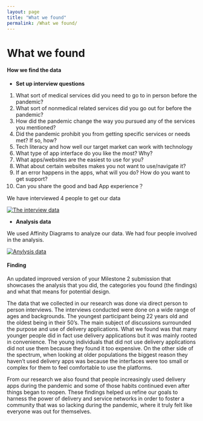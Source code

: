```yaml
---
layout: page
title: "What we found"
permalink: /What we found/
---
```


# What we found

#### How we find the data

* **Set up interview questions**
1. What sort of medical services did you need to go to in person before the pandemic?
2. What sort of nonmedical related services did you go out for before the pandemic?
3. How did the pandemic change the way you pursued any of the services you mentioned?
4. Did the pandemic prohibit you from getting specific services or needs met?
If so, how?
5. Tech literacy and how well our target market can work with technology 
6. What type of app interface do you like the most? Why? 
7. What apps/websites are the easiest to use for you?
8. What about certain websites makes you not want to use/navigate it?
9. If an error happens in the apps, what will you do? How do you want to get support?
10. Can you share the good and bad App experience？


We have interviewed 4 people to get our data

<a href="https://jg100.github.io/CommunityApp/assets/screenshot/interview.png" rel="">![The interview data](https://jg100.github.io/CommunityApp/assets/screenshot/interview.png) </a>

*  **Analysis data**
  
We used Affinity Diagrams to analyze our data. We had four people involved in the analysis.

<a href="https://jg100.github.io/CommunityApp/assets/screenshot/dataAnalysis.jpg" rel="">![Anylysis data](https://jg100.github.io/CommunityApp/assets/screenshot/dataAnalysis.jpg)</a>


#### Finding
An updated improved version of your Milestone 2 submission that showcases the analysis that you did, the categories you found (the findings) and what that means for potential design.

The data that we collected in our research was done via direct person to person interviews. The interviews conducted were done on a wide range of ages and backgrounds. The youngest participant being 22 years old and the oldest being in their 50’s. The main subject of discussions surrounded the purpose and use of delivery applications. What we found was that many younger people did in fact use delivery applications but it was mainly rooted in convenience. The young individuals that did not use delivery applications did not use them because they found it too expensive. On the other side of the spectrum, when looking at older populations the biggest reason they haven’t used delivery apps was because the interfaces were too small or complex for them to feel comfortable to use the platforms.

From our research we also found that people increasingly used delivery apps during the pandemic and some of those habits continued even after things began to reopen. These findings helped us refine our goals to harness the power of delivery and service networks in order to foster a community that was so lacking during the pandemic, where it truly felt like everyone was out for themselves.
